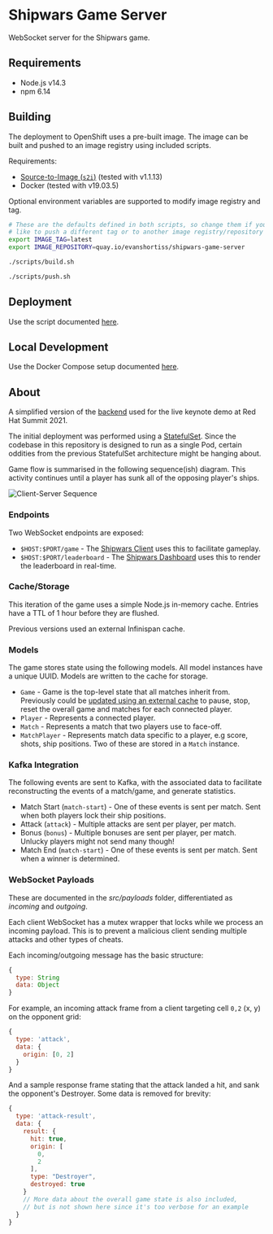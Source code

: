 # Shipwars Game Server

WebSocket server for the Shipwars game.

## Requirements

- Node.js v14.3
- npm 6.14

## Building

The deployment to OpenShift uses a pre-built image. The image can be built and
pushed to an image registry using included scripts.

Requirements:

* [Source-to-Image (`s2i`)](https://github.com/openshift/source-to-image) (tested with v1.1.13)
* Docker (tested with v19.03.5)

Optional environment variables are supported to modify image registry and tag.

```bash
# These are the defaults defined in both scripts, so change them if you'd
# like to push a different tag or to another image registry/repository
export IMAGE_TAG=latest
export IMAGE_REPOSITORY=quay.io/evanshortiss/shipwars-game-server

./scripts/build.sh

./scripts/push.sh
```

## Deployment

Use the script documented [here](https://github.com/redhat-gamedev/shipwars-deployment#openshift).

## Local Development

Use the Docker Compose setup documented [here](https://github.com/redhat-gamedev/shipwars-deployment#docker-local-development-mode).

## About

A simplified version of the [backend](https://github.com/rhdemo/2021-frontend-wss)
used for the live keynote demo at Red Hat Summit 2021.

The initial deployment was performed using a [StatefulSet](https://kubernetes.io/docs/concepts/workloads/controllers/statefulset/).
Since the codebase in this repository is designed to run as a single Pod, certain
oddities from the previous StatefulSet architecture might be hanging about.

Game flow is summarised in the following sequence(ish) diagram. This activity
continues until a player has sunk all of the opposing player's ships.

![Client-Server Sequence](images/sequence.png)

### Endpoints

Two WebSocket endpoints are exposed:

* `$HOST:$PORT/game` - The [Shipwars Client](https://github.com/redhat-gamedev/shipwars-client) uses this to facilitate gameplay.
* `$HOST:$PORT/leaderboard` - The [Shipwars Dashboard](https://github.com/redhat-gamedev/2021-dashboard-ui) uses this to render the leaderboard in real-time.

### Cache/Storage

This iteration of the game uses a simple Node.js in-memory cache. Entries have
a TTL of 1 hour before they are flushed.

Previous versions used an external Infinispan cache.

### Models

The game stores state using the following models. All model instances have a
unique UUID. Models are written to the cache for storage.

* `Game` - Game is the top-level state that all matches inherit from. Previously could be [updated using an external cache](https://github.com/rhdemo/2021-frontend-wss/blob/master/src/stores/game/index.ts#L62) to pause, stop, reset the overall game and matches for each connected player.
* `Player` - Represents a connected player.
* `Match` - Represents a match that two players use to face-off.
* `MatchPlayer` - Represents match data specific to a player, e.g score, shots, ship positions. Two of these are stored in a `Match` instance.

### Kafka Integration

The following events are sent to Kafka, with the associated data to facilitate
reconstructing the events of a match/game, and generate statistics.

* Match Start (`match-start`) - One of these events is sent per match. Sent when both players lock their ship positions.
* Attack (`attack`) - Multiple attacks are sent per player, per match.
* Bonus (`bonus`) - Multiple bonuses are sent per player, per match. Unlucky players might not send many though!
* Match End (`match-start`) - One of these events is sent per match. Sent when a winner is determined.

### WebSocket Payloads

These are documented in the *src/payloads* folder, differentiated as *incoming* and *outgoing*.

Each client WebSocket has a mutex wrapper that locks while we process an
incoming payload. This is to prevent a malicious client sending multiple
attacks and other types of cheats.

Each incoming/outgoing message has the basic structure:

```js
{
  type: String
  data: Object
}
```

For example, an incoming attack frame from a client targeting cell `0,2` (x, y)
on the opponent grid:

```js
{
  type: 'attack',
  data: {
    origin: [0, 2]
  }
}
```

And a sample response frame stating that the attack landed a hit, and sank the
opponent's Destroyer. Some data is removed for brevity:

```js
{
  type: 'attack-result',
  data: {
    result: {
      hit: true,
      origin: [
        0,
        2
      ],
      type: "Destroyer",
      destroyed: true
    }
    // More data about the overall game state is also included,
    // but is not shown here since it's too verbose for an example
  }
}
```
